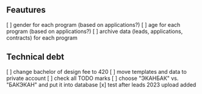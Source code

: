 ## Feautures
[ ] gender for each program (based on applications?)
[ ] age for each program (based on applications?)
[ ] archive data (leads, applications, contracts) for each program

## Technical debt
[ ] change bachelor of design fee to 420
[ ] move templates and data to private account
[ ] check all TODO marks
[ ] choose "ЭКАНБАК" vs. "БАКЭКАН" and put it into database
[x] test after leads 2023 upload added

